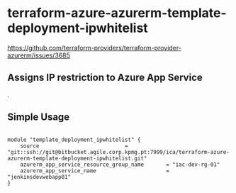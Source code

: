 # terraform-azure-azurerm-template-deployment-ipwhitelist
https://github.com/terraform-providers/terraform-provider-azurerm/issues/3685

## Assigns IP restriction to Azure App Service
.
## Simple Usage

```hcl

module "template_deployment_ipwhitelist" {
    source                           = "git::ssh://git@bitbucket.agile.corp.kpmg.pt:7999/ica/terraform-azure-azurerm-template-deployment-ipwhitelist.git"
    azurerm_app_service_resource_group_name       = "iac-dev-rg-01"
    azurerm_app_service_name                      = "jenkinsdevwebapp01"
}
```
